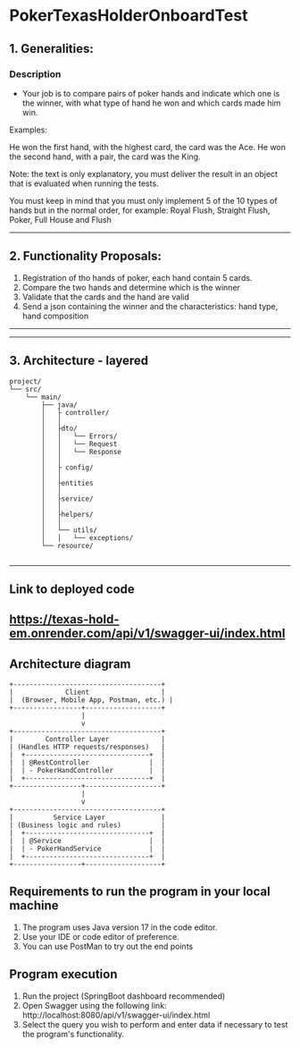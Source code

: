 # PokerTexasHolderOnboardTest

## 1. Generalities:

### Description

- Your job is to compare pairs of poker hands and indicate which one is the winner, with what type of hand he won and which cards made him win.

Examples:

He won the first hand, with the highest card, the card was the Ace. He won the second hand, with a pair, the card was the King.

Note: the text is only explanatory, you must deliver the result in an object that is evaluated when running the tests.

You must keep in mind that you must only implement 5 of the 10 types of hands but in the normal order, for example: Royal Flush, Straight Flush, Poker, Full House and Flush

---

## 2. Functionality Proposals:

1. Registration of tho hands of poker, each hand contain 5 cards.
2. Compare the two hands and determine which is the winner 
3. Validate that the cards and the hand are valid
4. Send a json containing the winner and the characteristics: hand type, hand composition

---

---
## 3. Architecture - layered
```
project/
└── src/
    └── main/
        ├── java/
        │   ├ controller/
        │   │
        │   ├dto/
        │   │   └── Errors/
        │   │   └── Request
        │   │   └── Response
        │   │   
        │   ├ config/
        │   │   
        │   ├entities
        │   │   
        │   ├service/
        │   │   
        │   ├helpers/
        │   │   
        │   └── utils/
        │   │   └── exceptions/
        └── resource/


```

---
## Link to deployed code
https://texas-hold-em.onrender.com/api/v1/swagger-ui/index.html
---
## Architecture diagram
```plaintext
+-------------------------------------+
|             Client                  |
|  (Browser, Mobile App, Postman, etc.) |
+-----------------+-------------------+
                  |
                  v
+-------------------------------------+
|        Controller Layer             |
| (Handles HTTP requests/responses)   |
|  +-------------------------------+  |
|  | @RestController               |  |
|  | - PokerHandController         |  |
|  +-------------------------------+  |
+-----------------+-------------------+
                  |
                  v
+-------------------------------------+
|          Service Layer              |
| (Business logic and rules)          |
|  +-------------------------------+  |
|  | @Service                      |  |
|  | - PokerHandService            |  |
|  +-------------------------------+  |
+-----------------+-------------------+

```

## Requirements to run the program in your local machine

1. The program uses Java version 17 in the code editor.
2. Use your IDE or code editor of preference.
3. You can use PostMan to try out the end points

## Program execution

1. Run the project (SpringBoot dashboard recommended)
2. Open Swagger using the following link: http://localhost:8080/api/v1/swagger-ui/index.html
3. Select the query you wish to perform and enter data if necessary to test the program's functionality.
